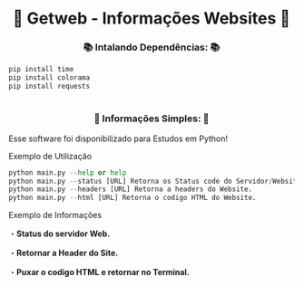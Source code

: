 <div align='center'>
  <h1>👾 Getweb - Informações Websites 👾</h1>

  <h3>📚 Intalando Dependências: 📚</h3>
</div>

```py
pip install time
pip install colorama
pip install requests
```
#

<div align='center'>
  <h3>🤔 Informações Simples: 🤔</h3>
</div>

<div align='start'>
  <p>Esse software foi disponibilizado para Estudos em Python!</p>
  <p>Exemplo de Utilização</p>
</div>

<div align='start'>
  
  ```py
  python main.py --help or help
  python main.py --status [URL] Retorna os Status code do Servidor/Website.
  python main.py --headers [URL] Retorna a headers do Website.
  python main.py --html [URL] Retorna o codigo HTML do Website.
  ```
</div>

<div align='start'>
  <p>Exemplo de Informações</p>
</div>

<div align='start'>
  <p>・<strong>Status do servidor Web.</strong></p>
  <p>・<strong>Retornar a Header do Site.</strong></p>
  <p>・<strong>Puxar o codigo HTML e retornar no Terminal.</strong></p>
</div>

#

